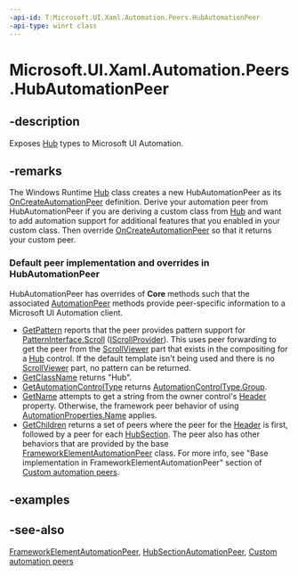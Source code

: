 ```yaml
---
-api-id: T:Microsoft.UI.Xaml.Automation.Peers.HubAutomationPeer
-api-type: winrt class
---
```


<!-- Class syntax.
public class HubAutomationPeer : Windows.UI.Xaml.Automation.Peers.FrameworkElementAutomationPeer, Windows.UI.Xaml.Automation.Peers.IHubAutomationPeer
-->

# Microsoft.UI.Xaml.Automation.Peers.HubAutomationPeer

## -description
Exposes [Hub](../microsoft.ui.xaml.controls/hub.md) types to Microsoft UI Automation.

## -remarks
The Windows Runtime  [Hub](../microsoft.ui.xaml.controls/hub.md) class creates a new HubAutomationPeer as its [OnCreateAutomationPeer](../microsoft.ui.xaml/uielement_oncreateautomationpeer_1478162674.md) definition. Derive your automation peer from HubAutomationPeer if you are deriving a custom class from [Hub](../microsoft.ui.xaml.controls/hub.md) and want to add automation support for additional features that you enabled in your custom class. Then override [OnCreateAutomationPeer](../microsoft.ui.xaml/uielement_oncreateautomationpeer_1478162674.md) so that it returns your custom peer.

### Default peer implementation and overrides in **HubAutomationPeer**

HubAutomationPeer has overrides of **Core** methods such that the associated [AutomationPeer](automationpeer.md) methods provide peer-specific information to a Microsoft UI Automation client.

+ [GetPattern](automationpeer_getpattern_1700082720.md) reports that the peer provides pattern support for [PatternInterface.Scroll](patterninterface.md) ([IScrollProvider](../microsoft.ui.xaml.automation.provider/iscrollprovider.md)). This uses peer forwarding to get the peer from the [ScrollViewer](../microsoft.ui.xaml.controls/scrollviewer.md) part that exists in the compositing for a [Hub](../microsoft.ui.xaml.controls/hub.md) control. If the default template isn't being used and there is no [ScrollViewer](../microsoft.ui.xaml.controls/scrollviewer.md) part, no pattern can be returned.
+ [GetClassName](automationpeer_getclassname_614238974.md) returns "Hub".
+ [GetAutomationControlType](automationpeer_getautomationcontroltype_1156384152.md) returns [AutomationControlType.Group](automationcontroltype.md).
+ [GetName](automationpeer_getname_1386609741.md) attempts to get a string from the owner control's [Header](../microsoft.ui.xaml.controls/hub_header.md) property. Otherwise, the framework peer behavior of using [AutomationProperties.Name](/windows/winui/api/microsoft.ui.xaml.automation.automationproperties#xaml-attached-properties) applies.
+ [GetChildren](automationpeer_getchildren_555647254.md) returns a set of peers where the peer for the [Header](../microsoft.ui.xaml.controls/hub_header.md) is first, followed by a peer for each [HubSection](../microsoft.ui.xaml.controls/hubsection.md).
The peer also has other behaviors that are provided by the base [FrameworkElementAutomationPeer](frameworkelementautomationpeer.md) class. For more info, see "Base implementation in FrameworkElementAutomationPeer" section of [Custom automation peers](/windows/uwp/accessibility/custom-automation-peers).

## -examples

## -see-also
[FrameworkElementAutomationPeer](frameworkelementautomationpeer.md), [HubSectionAutomationPeer](hubsectionautomationpeer.md), [Custom automation peers](/windows/uwp/accessibility/custom-automation-peers)
